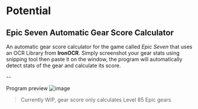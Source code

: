# Potential
## Epic Seven Automatic Gear Score Calculator

An automatic gear score calculator for the game called *Epic Seven* that uses an OCR Library from **IronOCR**. Simply screenshot your gear stats using snipping tool then paste it on the window, the program will automatically detect stats of the gear and calculate its score.

--

Program preview
![image](https://user-images.githubusercontent.com/38268920/181093139-76894bf3-8b79-461e-8b06-27713fc43b63.png)

> Currently WIP, gear score only calculates Level 85 Epic gears
